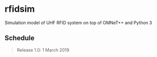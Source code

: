 # rfidsim
Simulation model of UHF RFID system on top of OMNeT++ and Python 3

## Schedule

> Release 1.0: 1 March 2019
